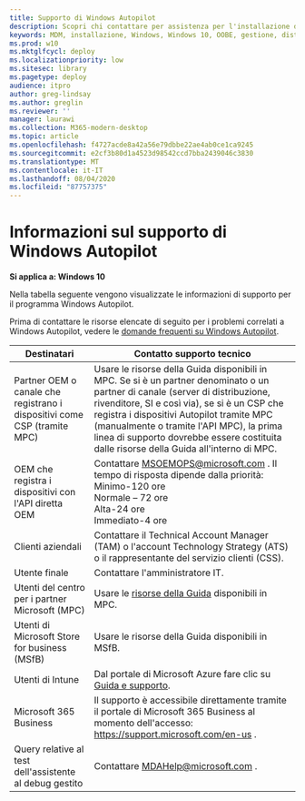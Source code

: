 ```yaml
---
title: Supporto di Windows Autopilot
description: Scopri chi contattare per assistenza per l'installazione di Windows Autopilot.
keywords: MDM, installazione, Windows, Windows 10, OOBE, gestione, distribuzione, Autopilot, ZTD, zero-touch, partner, msfb, Intune
ms.prod: w10
ms.mktglfcycl: deploy
ms.localizationpriority: low
ms.sitesec: library
ms.pagetype: deploy
audience: itpro
author: greg-lindsay
ms.author: greglin
ms.reviewer: ''
manager: laurawi
ms.collection: M365-modern-desktop
ms.topic: article
ms.openlocfilehash: f4727acde8a42a56e79dbbe22ae4ab0ce1ca9245
ms.sourcegitcommit: e2cf3b80d1a4523d98542ccd7bba2439046c3830
ms.translationtype: MT
ms.contentlocale: it-IT
ms.lasthandoff: 08/04/2020
ms.locfileid: "87757375"
---
```

# <a name="windows-autopilot-support-information"></a>Informazioni sul supporto di Windows Autopilot

**Si applica a: Windows 10**

Nella tabella seguente vengono visualizzate le informazioni di supporto per il programma Windows Autopilot.  

Prima di contattare le risorse elencate di seguito per i problemi correlati a Windows Autopilot, vedere le [domande frequenti su Windows Autopilot](autopilot-faq.md).

| Destinatari   |   Contatto supporto tecnico     |
|------------|---------------------------------------|
| Partner OEM o canale che registrano i dispositivi come CSP (tramite MPC) | Usare le risorse della Guida disponibili in MPC. Se si è un partner denominato o un partner di canale (server di distribuzione, rivenditore, SI e così via), se si è un CSP che registra i dispositivi Autopilot tramite MPC (manualmente o tramite l'API MPC), la prima linea di supporto dovrebbe essere costituita dalle risorse della Guida all'interno di MPC. |   
| OEM che registra i dispositivi con l'API diretta OEM | Contattare MSOEMOPS@microsoft.com . Il tempo di risposta dipende dalla priorità: <br>Minimo-120 ore <br>Normale – 72 ore <br>Alta-24 ore <br>Immediato-4 ore |
| Clienti aziendali | Contattare il Technical Account Manager (TAM) o l'account Technology Strategy (ATS) o il rappresentante del servizio clienti (CSS). |
| Utente finale | Contattare l'amministratore IT. |
| Utenti del centro per i partner Microsoft (MPC) | Usare le [risorse della Guida](https://partner.microsoft.com/support) disponibili in MPC. |
| Utenti di Microsoft Store for business (MSfB) | Usare le risorse della Guida disponibili in MSfB. |
| Utenti di Intune | Dal portale di Microsoft Azure fare clic su [Guida e supporto](https://portal.azure.com/#blade/Microsoft_Azure_Support/HelpAndSupportBlade/overview). |
| Microsoft 365 Business | Il supporto è accessibile direttamente tramite il portale di Microsoft 365 Business al momento dell'accesso: https://support.microsoft.com/en-us . |
| Query relative al test dell'assistente al debug gestito | Contattare MDAHelp@microsoft.com . |